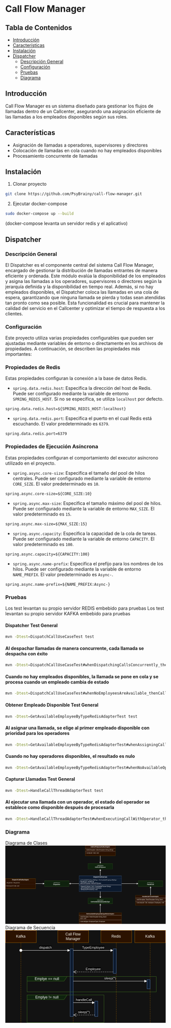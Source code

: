 # Call Flow Manager

## Tabla de Contenidos
- [Introducción](#introducción)
- [Características](#características)
- [Instalación](#instalación)
- [Dispatcher](#dispatcher)
  - [Descripción General](#descripción-general)
  - [Configuración](#configuración)
  - [Pruebas](#pruebas)
  - [Diagrama](#diagrama)

## Introducción
Call Flow Manager es un sistema diseñado para gestionar los flujos de llamadas dentro de un Callcenter, asegurando una asignación eficiente de las llamadas a los empleados disponibles según sus roles.

## Características
- Asignación de llamadas a operadores, supervisores y directores
- Colocación de llamadas en cola cuando no hay empleados disponibles
- Procesamiento concurrente de llamadas

## Instalación
1. Clonar proyecto

```bash
git clone https://github.com/PsyBrainy/call-flow-manager.git
```

2. Ejecutar docker-compose

```bash
sudo docker-compose up --build
```
(docker-compose levanta un servidor redis y el aplicativo)

## Dispatcher
### Descripción General

  El Dispatcher es el componente central del sistema Call Flow Manager, encargado de gestionar la distribución de llamadas entrantes de manera eficiente y ordenada. Este módulo evalúa la disponibilidad de los empleados y asigna las llamadas a los operadores, supervisores o directores según la jerarquía definida y la disponibilidad en tiempo real. Además, si no hay empleados disponibles, el Dispatcher coloca las llamadas en una cola de espera, garantizando que ninguna llamada se pierda y todas sean atendidas tan pronto como sea posible. Esta funcionalidad es crucial para mantener la calidad del servicio en el Callcenter y optimizar el tiempo de respuesta a los clientes.

### Configuración

Este proyecto utiliza varias propiedades configurables que pueden ser ajustadas mediante variables de entorno o directamente en los archivos de propiedades. A continuación, se describen las propiedades más importantes:

### Propiedades de Redis

Estas propiedades configuran la conexión a la base de datos Redis.

- `spring.data.redis.host`: Especifica la dirección del host de Redis. Puede ser configurado mediante la variable de entorno `SPRING_REDIS_HOST`. Si no se especifica, se utiliza `localhost` por defecto.

```properties
spring.data.redis.host=${SPRING_REDIS_HOST:localhost}
```

- `spring.data.redis.port`: Especifica el puerto en el cual Redis está escuchando. El valor predeterminado es `6379`.

```properties
spring.data.redis.port=6379
```

### Propiedades de Ejecución Asíncrona

Estas propiedades configuran el comportamiento del executor asíncrono utilizado en el proyecto.

- `spring.async.core-size`: Especifica el tamaño del pool de hilos centrales. Puede ser configurado mediante la variable de entorno `CORE_SIZE`. El valor predeterminado es `10`.

```properties
spring.async.core-size=${CORE_SIZE:10}
```

- `spring.async.max-size`: Especifica el tamaño máximo del pool de hilos. Puede ser configurado mediante la variable de entorno `MAX_SIZE`. El valor predeterminado es `15`.

```properties
spring.async.max-size=${MAX_SIZE:15}
```

- `spring.async.capacity`: Especifica la capacidad de la cola de tareas. Puede ser configurado mediante la variable de entorno `CAPACITY`. El valor predeterminado es `100`.

```properties
spring.async.capacity=${CAPACITY:100}
```

- `spring.async.name-prefix`: Especifica el prefijo para los nombres de los hilos. Puede ser configurado mediante la variable de entorno `NAME_PREFIX`. El valor predeterminado es `Async-`.

```properties
spring.async.name-prefix=${NAME_PREFIX:Async-}
```

### Pruebas

Los test levantan su propio servidor REDIS embebido para pruebas
Los test levantan su propio servidor KAFKA embebido para pruebas

#### Dispatcher Test General
```bash
mvn -Dtest=DispatchCallUseCaseTest test
```

#### Al despachar llamadas de manera concurrente, cada llamada se despacha con éxito
```bash
mvn -Dtest=DispatchCallUseCaseTest#whenDispatchingCallsConcurrently_thenEachCallIsDispatchedSuccessfully test
```
#### Cuando no hay empleados disponibles, la llamada se pone en cola y se procesa cuando un empleado cambia de estado
```bash
mvn -Dtest=DispatchCallUseCaseTest#whenNoEmployeesAreAvailable_thenCallIsQueuedAndProcessedWhenAnEmployeeBecomesAvailable test
```

#### Obtener Empleado Disponible Test General
```bash
mvn -Dtest=GetAvailableEmployeeByTypeRedisAdapterTest test
```

#### Al asignar una llamada, se elige al primer empleado disponible con prioridad para los operadores
```bash
mvn -Dtest=GetAvailableEmployeeByTypeRedisAdapterTest#whenAssigningCall_thenFirstAvailableEmployeeWithPriorityToOperatorsIsChosen test
```
#### Cuando no hay operadores disponibles, el resultado es nulo
```bash
mvn -Dtest=GetAvailableEmployeeByTypeRedisAdapterTest#whenNoAvailableOperators_thenResultIsNull test
```

#### Capturar Llamadas Test General
```bash
mvn -Dtest=HandleCallThreadAdapterTest test
```

#### Al ejecutar una llamada con un operador, el estado del operador se establece como disponible después de procesarla
```bash
mvn -Dtest=HandleCallThreadAdapterTest#whenExecutingCallWithOperator_thenOperatorStatusIsSetToAvailableAfterProcessing test
```

### Diagrama
Diagrama de Clases
![](https://github.com/PsyBrainy/call-flow-manager/blob/master/image/call_manager.drawio.png)
Diagrama de Secuencia
![](https://github.com/PsyBrainy/call-flow-manager/blob/master/image/call_manager-Page-2.drawio.png)

